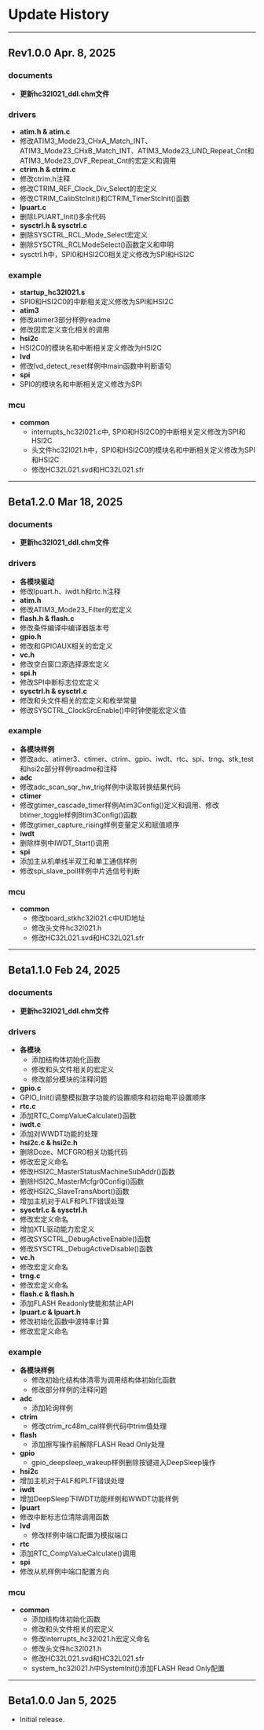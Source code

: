 # Update History
------
## Rev1.0.0  Apr. 8, 2025

### documents
-  **更新hc32l021_ddl.chm文件**

### drivers
-  **atim.h & atim.c**
  - 修改ATIM3_Mode23_CHxA_Match_INT、ATIM3_Mode23_CHxB_Match_INT、ATIM3_Mode23_UND_Repeat_Cnt和ATIM3_Mode23_OVF_Repeat_Cnt的宏定义和调用
-  **ctrim.h & ctrim.c**
  - 修改ctrim.h注释
  - 修改CTRIM_REF_Clock_Div_Select的宏定义
  - 修改CTRIM_CalibStcInit()和CTRIM_TimerStcInit()函数
-  **lpuart.c**
  - 删除LPUART_Init()多余代码
-  **sysctrl.h & sysctrl.c**
  - 删除SYSCTRL_RCL_Mode_Select宏定义
  - 删除SYSCTRL_RCLModeSelect()函数定义和申明
  - sysctrl.h中，SPI0和HSI2C0相关定义修改为SPI和HSI2C

### example
-  **startup_hc32l021.s**
  - SPI0和HSI2C0的中断相关定义修改为SPI和HSI2C
-  **atim3**
  - 修改atimer3部分样例readme
  - 修改因宏定义变化相关的调用
-  **hsi2c**
  - HSI2C0的模块名和中断相关定义修改为HSI2C
-  **lvd**
  - 修改lvd_detect_reset样例中main函数中判断语句
-  **spi**
  - SPI0的模块名和中断相关定义修改为SPI

### mcu
- **common**
  - interrupts_hc32l021.c中, SPI0和HSI2C0的中断相关定义修改为SPI和HSI2C
  - 头文件hc32l021.h中，SPI0和HSI2C0的模块名和中断相关定义修改为SPI和HSI2C
  - 修改HC32L021.svd和HC32L021.sfr

------
## Beta1.2.0  Mar 18, 2025

### documents
-  **更新hc32l021_ddl.chm文件**

### drivers
-  **各模块驱动**
  - 修改lpuart.h、iwdt.h和rtc.h注释
-  **atim.h**
  - 修改ATIM3_Mode23_Filter的宏定义
-  **flash.h & flash.c**
  - 修改条件编译中编译器版本号  
-  **gpio.h**
  - 修改和GPIOAUX相关的宏定义
-  **vc.h**
  - 修改空白窗口源选择源宏定义
-  **spi.h**
  - 修改SPI中断标志位宏定义
-  **sysctrl.h & sysctrl.c**
  - 修改和头文件相关的宏定义和枚举常量
  - 修改SYSCTRL_ClockSrcEnable()中时钟使能宏定义值

### example
-  **各模块样例**
  - 修改adc、atimer3、ctimer、ctrim、gpio、iwdt、rtc、spi、trng、stk_test和hsi2c部分样例readme和注释
-  **adc**
  - 修改adc_scan_sqr_hw_trig样例中读取转换结果代码
-  **ctimer**
  - 修改gtimer_cascade_timer样例Atim3Config()定义和调用、修改btimer_toggle样例Btim3Config()函数
  - 修改gtimer_capture_rising样例变量定义和赋值顺序
-  **iwdt**
  - 删除样例中IWDT_Start()调用
-  **spi**
  - 添加主从机单线半双工和单工通信样例
  - 修改spi_slave_poll样例中片选信号判断  

### mcu
- **common**
  - 修改board_stkhc32l021.c中UID地址
  - 修改头文件hc32l021.h
  - 修改HC32L021.svd和HC32L021.sfr

------
## Beta1.1.0  Feb 24, 2025

### documents
- **更新hc32l021_ddl.chm文件**

### drivers
-  **各模块**
   - 添加结构体初始化函数
   - 修改和头文件相关的宏定义
   - 修改部分模块的注释问题
-  **gpio.c**
  - GPIO_Init()调整模拟数字功能的设置顺序和初始电平设置顺序
-  **rtc.c**
  - 添加RTC_CompValueCalculate()函数
-  **iwdt.c**
  - 添加对WWDT功能的处理
-  **hsi2c.c & hsi2c.h**
  - 删除Doze、MCFGR0相关功能代码
  - 修改宏定义命名
  - 修改HSI2C_MasterStatusMachineSubAddr()函数
  - 删除HSI2C_MasterMcfgr0Config()函数
  - 修改HSI2C_SlaveTransAbort()函数
  - 增加主机对于ALF和PLTF错误处理
-  **sysctrl.c & sysctrl.h**
  - 修改宏定义命名
  - 增加XTL驱动能力宏定义
  - 修改SYSCTRL_DebugActiveEnable()函数
  - 修改SYSCTRL_DebugActiveDisable()函数
-  **vc.h**
  - 修改宏定义命名
-  **trng.c**
  - 修改宏定义命名
-  **flash.c & flash.h**
  - 添加FLASH Readonly使能和禁止API
-  **lpuart.c & lpuart.h**
  - 修改初始化函数中波特率计算
  - 修改宏定义命名
  
### example
-  **各模块样例**
   - 修改初始化结构体清零为调用结构体初始化函数
   - 修改部分样例的注释问题
-  **adc**
   - 添加轮询样例
-  **ctrim**
   - 修改ctrim_rc48m_cal样例代码中trim值处理
-  **flash**
   - 添加擦写操作前解除FLASH Read Only处理
-  **gpio**
   - gpio_deepsleep_wakeup样例删除按键进入DeepSleep操作
-  **hsi2c**
  - 增加主机对于ALF和PLTF错误处理
-  **iwdt**
  - 增加DeepSleep下IWDT功能样例和WWDT功能样例
-  **lpuart**
  - 修改中断标志位清除调用函数
-  **lvd**
   - 修改样例中端口配置为模拟端口
-  **rtc**
  - 添加RTC_CompValueCalculate()调用
-  **spi**
  - 修改从机样例中端口配置方向
  
### mcu
- **common**
   - 添加结构体初始化函数
   - 修改和头文件相关的宏定义  
   - 修改interrupts_hc32l021.h宏定义命名
   - 修改头文件hc32l021.h
   - 修改HC32L021.svd和HC32L021.sfr
   - system_hc32l021.h中SystemInit()添加FLASH Read Only配置

------
## Beta1.0.0  Jan 5, 2025
- Initial release.
